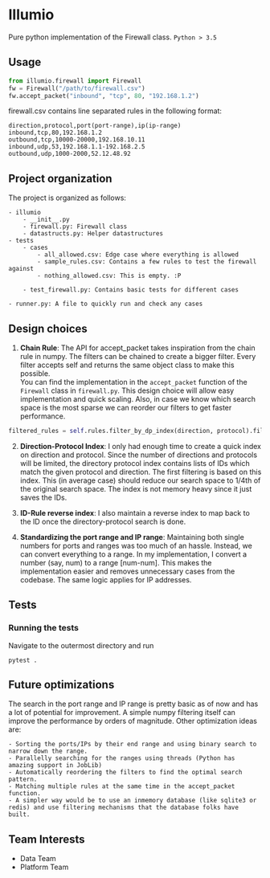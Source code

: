 # Illumio
Pure python implementation of the Firewall class.
`Python > 3.5`

## Usage
```python
from illumio.firewall import Firewall
fw = Firewall("/path/to/firewall.csv")
fw.accept_packet("inbound", "tcp", 80, "192.168.1.2")
```
firewall.csv contains line separated rules in the following format:

```csv
direction,protocol,port(port-range),ip(ip-range)
inbound,tcp,80,192.168.1.2
outbound,tcp,10000-20000,192.168.10.11
inbound,udp,53,192.168.1.1-192.168.2.5
outbound,udp,1000-2000,52.12.48.92
```

## Project organization
The project is organized as follows: 

    - illumio
        - __init__.py
        - firewall.py: Firewall class
        - datastructs.py: Helper datastructures
    - tests
        - cases
            - all_allowed.csv: Edge case where everything is allowed
            - sample_rules.csv: Contains a few rules to test the firewall against
            - nothing_allowed.csv: This is empty. :P
             
        - test_firewall.py: Contains basic tests for different cases 
    
    - runner.py: A file to quickly run and check any cases
        

## Design choices
1. **Chain Rule**: The API for accept_packet takes inspiration from the chain rule in numpy. The filters can be chained to create a bigger filter. Every filter accepts self and returns the same object class to make this possible.   
You can find the implementation in the `accept_packet` function of the `Firewall` class in `firewall.py`. This design choice will allow easy implementation and quick scaling. Also, in case we know which search space is the most sparse we can reorder our filters to get faster performance. 
```python
filtered_rules = self.rules.filter_by_dp_index(direction, protocol).filter_by_port(port).filter_by_ip(ip_address)
```
2. **Direction-Protocol Index**: I only had enough time to create a quick index on direction and protocol. Since the number of directions and protocols will be limited, the directory protocol index contains lists of IDs which match the given protocol and direction.
The first filtering is based on this index. This (in average case) should reduce our search space to 1/4th of the original search space.
The index is not memory heavy since it just saves the IDs.

3. **ID-Rule reverse index**: I also maintain a reverse index to map back to the ID once the directory-protocol search is done.  

4. **Standardizing the port range and IP range**: Maintaining both single numbers for ports and ranges was too much of an hassle. Instead, we can convert everything to a range.
In my implementation, I convert a number (say, num) to a range [num-num]. This makes the implementation easier and removes unnecessary cases from the codebase. The same logic applies for IP addresses.
## Tests
### Running the tests
Navigate to the outermost directory and run
```
pytest .
```

## Future optimizations

The search in the port range and IP range is pretty basic as of now and has a lot of potential for improvement. A simple numpy filtering itself can improve the performance by orders of magnitude. Other optimization ideas are:

    - Sorting the ports/IPs by their end range and using binary search to narrow down the range.
    - Parallelly searching for the ranges using threads (Python has amazing support in JobLib)
    - Automatically reordering the filters to find the optimal search pattern.
    - Matching multiple rules at the same time in the accept_packet function.
    - A simpler way would be to use an inmemory database (like sqlite3 or redis) and use filtering mechanisms that the database folks have built.
    
## Team Interests
  - Data Team
  - Platform Team

